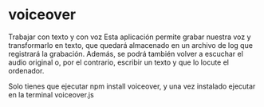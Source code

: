 # voiceover
Trabajar con texto y con voz
Esta aplicación permite grabar nuestra voz y transformarlo en texto, que quedará almacenado en un archivo de log que registrará la grabación. Además, se podrá también volver a escuchar el audio original o, por el contrario, escribir un texto y que lo locute el ordenador.

Solo tienes que ejecutar npm install voiceover, y una vez instalado ejecutar en la terminal voiceover.js
